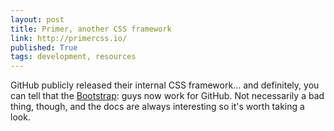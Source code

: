 ```yaml
---
layout: post
title: Primer, another CSS framework
link: http://primercss.io/
published: True
tags: development, resources
---
```


GitHub publicly released their internal CSS framework... and definitely, you can tell that the <a href="http://getbootstrap.com/">Bootstrap</a>: guys now work for GitHub. Not necessarily a bad thing, though, and the docs are always interesting so it's worth taking a look.